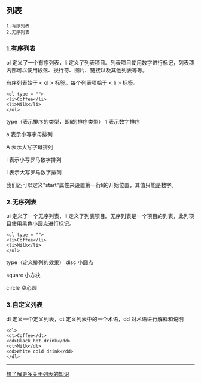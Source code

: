 ## 列表
 

```
1.有序列表
2.无序列表
```

### 1.有序列表

ol 定义了一个有序列表，li 定义了列表项目。列表项目使用数字进行标记，列表项内部可以使用段落、换行符、图片、链接以及其他列表等等。

有序列表始于 < ol > 标签。每个列表项始于 < li > 标签。

```
<ol type = "">
<li>Coffee</li>
<li>Milk</li>
</ol>
```
type（表示排序的类型，即li的排序类型）
   1   表示数字排序
   
   a   表示小写字母排列
   
   A   表示大写字母排列
   
   i   表示小写罗马数字排列
   
   I   表示大写罗马数字排列
  
我们还可以定义"start"属性来设置第一行li的开始位置，其值只能是数字。

### 2.无序列表

ul 定义了一个无序列表，li 定义了列表项目。无序列表是一个项目的列表，此列项目使用黑色小圆点进行标记。


```
<ul type = "">
<li>Coffee</li>
<li>Milk</li>
</ul>
```
type（定义排列的效果）
 disc   小圆点
 
 square 小方块
 
 circle 空心圆

### 3.自定义列表

dl 定义一个定义列表，dt 定义列表中的一个术语，dd 对术语进行解释和说明


```
<dl>
<dt>Coffee</dt>
<dd>Black hot drink</dd>
<dt>Milk</dt>
<dd>White cold drink</dd>
</dl>
```

--- 

[想了解更多关于列表的知识](http://www.w3school.com.cn/html/html_lists.asp)